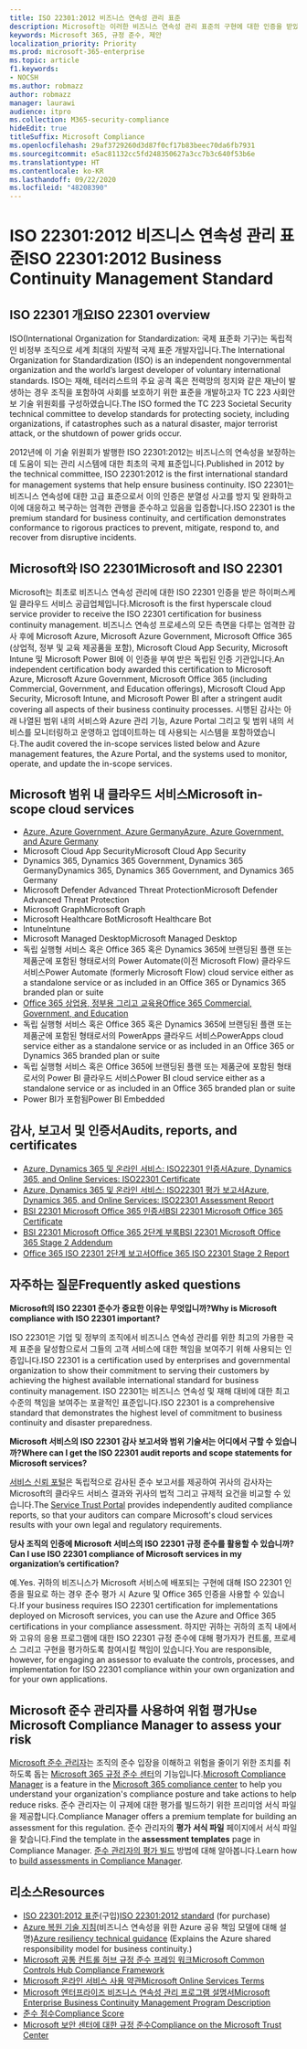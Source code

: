 ```yaml
---
title: ISO 22301:2012 비즈니스 연속성 관리 표준
description: Microsoft는 이러한 비즈니스 연속성 관리 표준의 구현에 대한 인증을 받았습니다.
keywords: Microsoft 365, 규정 준수, 제안
localization_priority: Priority
ms.prod: microsoft-365-enterprise
ms.topic: article
f1.keywords:
- NOCSH
ms.author: robmazz
author: robmazz
manager: laurawi
audience: itpro
ms.collection: M365-security-compliance
hideEdit: true
titleSuffix: Microsoft Compliance
ms.openlocfilehash: 29af3729260d3d87f0cf17b83beec70da6fb7931
ms.sourcegitcommit: e5ac81132cc5fd248350627a3cc7b3c640f53b6e
ms.translationtype: HT
ms.contentlocale: ko-KR
ms.lasthandoff: 09/22/2020
ms.locfileid: "48208390"
---
```

# <a name="iso-223012012-business-continuity-management-standard"></a><span data-ttu-id="8195e-104">ISO 22301:2012 비즈니스 연속성 관리 표준</span><span class="sxs-lookup"><span data-stu-id="8195e-104">ISO 22301:2012 Business Continuity Management Standard</span></span>

## <a name="iso-22301-overview"></a><span data-ttu-id="8195e-105">ISO 22301 개요</span><span class="sxs-lookup"><span data-stu-id="8195e-105">ISO 22301 overview</span></span>

<span data-ttu-id="8195e-106">ISO(International Organization for Standardization: 국제 표준화 기구)는 독립적인 비정부 조직으로 세계 최대의 자발적 국제 표준 개발자입니다.</span><span class="sxs-lookup"><span data-stu-id="8195e-106">The International Organization for Standardization (ISO) is an independent nongovernmental organization and the world’s largest developer of voluntary international standards.</span></span> <span data-ttu-id="8195e-107">ISO는 재해, 테러리스트의 주요 공격 혹은 전력망의 정지와 같은 재난이 발생하는 경우 조직을 포함하여 사회를 보호하기 위한 표준을 개발하고자 TC 223 사회안보 기술 위원회를 구성하였습니다.</span><span class="sxs-lookup"><span data-stu-id="8195e-107">The ISO formed the TC 223 Societal Security technical committee to develop standards for protecting society, including organizations, if catastrophes such as a natural disaster, major terrorist attack, or the shutdown of power grids occur.</span></span>

<span data-ttu-id="8195e-108">2012년에 이 기술 위원회가 발행한 ISO 22301:2012는 비즈니스의 연속성을 보장하는 데 도움이 되는 관리 시스템에 대한 최초의 국제 표준입니다.</span><span class="sxs-lookup"><span data-stu-id="8195e-108">Published in 2012 by the technical committee, ISO 22301:2012 is the first international standard for management systems that help ensure business continuity.</span></span> <span data-ttu-id="8195e-109">ISO 22301는 비즈니스 연속성에 대한 고급 표준으로서 이의 인증은 분열성 사고를 방지 및 완화하고 이에 대응하고 복구하는 엄격한 관행을 준수하고 있음을 입증합니다.</span><span class="sxs-lookup"><span data-stu-id="8195e-109">ISO 22301 is the premium standard for business continuity, and certification demonstrates conformance to rigorous practices to prevent, mitigate, respond to, and recover from disruptive incidents.</span></span>

## <a name="microsoft-and-iso-22301"></a><span data-ttu-id="8195e-110">Microsoft와 ISO 22301</span><span class="sxs-lookup"><span data-stu-id="8195e-110">Microsoft and ISO 22301</span></span>

<span data-ttu-id="8195e-111">Microsoft는 최초로 비즈니스 연속성 관리에 대한 ISO 22301 인증을 받은 하이퍼스케일 클라우드 서비스 공급업체입니다.</span><span class="sxs-lookup"><span data-stu-id="8195e-111">Microsoft is the first hyperscale cloud service provider to receive the ISO 22301 certification for business continuity management.</span></span> <span data-ttu-id="8195e-112">비즈니스 연속성 프로세스의 모든 측면을 다루는 엄격한 감사 후에 Microsoft Azure, Microsoft Azure Government, Microsoft Office 365 (상업적, 정부 및 교육 제공품을 포함), Microsoft Cloud App Security, Microsoft Intune 및 Microsoft Power BI에 이 인증을 부여 받은 독립된 인증 기관입니다.</span><span class="sxs-lookup"><span data-stu-id="8195e-112">An independent certification body awarded this certification to Microsoft Azure, Microsoft Azure Government, Microsoft Office 365 (including Commercial, Government, and Education offerings), Microsoft Cloud App Security, Microsoft Intune, and Microsoft Power BI after a stringent audit covering all aspects of their business continuity processes.</span></span> <span data-ttu-id="8195e-113">시행된 감사는 아래 나열된 범위 내의 서비스와 Azure 관리 기능, Azure Portal 그리고 및 범위 내의 서비스를 모니터링하고 운영하고 업데이트하는 데 사용되는 시스템을 포함하였습니다.</span><span class="sxs-lookup"><span data-stu-id="8195e-113">The audit covered the in-scope services listed below and Azure management features, the Azure Portal, and the systems used to monitor, operate, and update the in-scope services.</span></span>

## <a name="microsoft-in-scope-cloud-services"></a><span data-ttu-id="8195e-114">Microsoft 범위 내 클라우드 서비스</span><span class="sxs-lookup"><span data-stu-id="8195e-114">Microsoft in-scope cloud services</span></span>

- [<span data-ttu-id="8195e-115">Azure, Azure Government, Azure Germany</span><span class="sxs-lookup"><span data-stu-id="8195e-115">Azure, Azure Government, and Azure Germany</span></span>](https://aka.ms/AzureCompliance)
- <span data-ttu-id="8195e-116">Microsoft Cloud App Security</span><span class="sxs-lookup"><span data-stu-id="8195e-116">Microsoft Cloud App Security</span></span>
- <span data-ttu-id="8195e-117">Dynamics 365, Dynamics 365 Government, Dynamics 365 Germany</span><span class="sxs-lookup"><span data-stu-id="8195e-117">Dynamics 365, Dynamics 365 Government, and Dynamics 365 Germany</span></span>
- <span data-ttu-id="8195e-118">Microsoft Defender Advanced Threat Protection</span><span class="sxs-lookup"><span data-stu-id="8195e-118">Microsoft Defender Advanced Threat Protection</span></span>
- <span data-ttu-id="8195e-119">Microsoft Graph</span><span class="sxs-lookup"><span data-stu-id="8195e-119">Microsoft Graph</span></span>
- <span data-ttu-id="8195e-120">Microsoft Healthcare Bot</span><span class="sxs-lookup"><span data-stu-id="8195e-120">Microsoft Healthcare Bot</span></span>
- <span data-ttu-id="8195e-121">Intune</span><span class="sxs-lookup"><span data-stu-id="8195e-121">Intune</span></span>
- <span data-ttu-id="8195e-122">Microsoft Managed Desktop</span><span class="sxs-lookup"><span data-stu-id="8195e-122">Microsoft Managed Desktop</span></span>
- <span data-ttu-id="8195e-123">독립 실행형 서비스 혹은 Office 365 혹은 Dynamics 365에 브랜딩된 플랜 또는 제품군에 포함된 형태로서의 Power Automate(이전 Microsoft Flow) 클라우드 서비스</span><span class="sxs-lookup"><span data-stu-id="8195e-123">Power Automate (formerly Microsoft Flow) cloud service either as a standalone service or as included in an Office 365 or Dynamics 365 branded plan or suite</span></span>
- [<span data-ttu-id="8195e-124">Office 365 상업용, 정부용 그리고 교육용</span><span class="sxs-lookup"><span data-stu-id="8195e-124">Office 365 Commercial, Government, and Education</span></span>](https://go.microsoft.com/fwlink/p/?linkid=2077751)
- <span data-ttu-id="8195e-125">독립 실행형 서비스 혹은 Office 365 혹은 Dynamics 365에 브랜딩된 플랜 또는 제품군에 포함된 형태로서의 PowerApps 클라우드 서비스</span><span class="sxs-lookup"><span data-stu-id="8195e-125">PowerApps cloud service either as a standalone service or as included in an Office 365 or Dynamics 365 branded plan or suite</span></span>
- <span data-ttu-id="8195e-126">독립 실행형 서비스 혹은 Office 365에 브랜딩된 플랜 또는 제품군에 포함된 형태로서의 Power BI 클라우드 서비스</span><span class="sxs-lookup"><span data-stu-id="8195e-126">Power BI cloud service either as a standalone service or as included in an Office 365 branded plan or suite</span></span>
- <span data-ttu-id="8195e-127">Power BI가 포함됨</span><span class="sxs-lookup"><span data-stu-id="8195e-127">Power BI Embedded</span></span>

## <a name="audits-reports-and-certificates"></a><span data-ttu-id="8195e-128">감사, 보고서 및 인증서</span><span class="sxs-lookup"><span data-stu-id="8195e-128">Audits, reports, and certificates</span></span>

- [<span data-ttu-id="8195e-129">Azure, Dynamics 365 및 온라인 서비스: ISO22301 인증서</span><span class="sxs-lookup"><span data-stu-id="8195e-129">Azure, Dynamics 365, and Online Services: ISO22301 Certificate</span></span>](https://aka.ms/azureiso22301cert)
- [<span data-ttu-id="8195e-130">Azure, Dynamics 365 및 온라인 서비스: ISO22301 평가 보고서</span><span class="sxs-lookup"><span data-stu-id="8195e-130">Azure, Dynamics 365, and Online Services: ISO22301 Assessment Report</span></span>](https://aka.ms/azureiso22301report)
- [<span data-ttu-id="8195e-131">BSI 22301 Microsoft Office 365 인증서</span><span class="sxs-lookup"><span data-stu-id="8195e-131">BSI 22301 Microsoft Office 365 Certificate</span></span>](https://go.microsoft.com/fwlink/p/?linkid=2092109)
- [<span data-ttu-id="8195e-132">BSI 22301 Microsoft Office 365 2단계 부록</span><span class="sxs-lookup"><span data-stu-id="8195e-132">BSI 22301 Microsoft Office 365 Stage 2 Addendum</span></span>](https://go.microsoft.com/fwlink/p/?linkid=2092209)
- [<span data-ttu-id="8195e-133">Office 365 ISO 22301 2단계 보고서</span><span class="sxs-lookup"><span data-stu-id="8195e-133">Office 365 ISO 22301 Stage 2 Report</span></span>](https://go.microsoft.com/fwlink/p/?linkid=2092211)

## <a name="frequently-asked-questions"></a><span data-ttu-id="8195e-134">자주하는 질문</span><span class="sxs-lookup"><span data-stu-id="8195e-134">Frequently asked questions</span></span>

<span data-ttu-id="8195e-135">**Microsoft의 ISO 22301 준수가 중요한 이유는 무엇입니까?**</span><span class="sxs-lookup"><span data-stu-id="8195e-135">**Why is Microsoft compliance with ISO 22301 important?**</span></span>

<span data-ttu-id="8195e-136">ISO 22301은 기업 및 정부의 조직에서 비즈니스 연속성 관리를 위한 최고의 가용한 국제 표준을 달성함으로서 그들의 고객 서비스에 대한 책임을 보여주기 위해 사용되는 인증입니다.</span><span class="sxs-lookup"><span data-stu-id="8195e-136">ISO 22301 is a certification used by enterprises and governmental organization to show their commitment to serving their customers by achieving the highest available international standard for business continuity management.</span></span> <span data-ttu-id="8195e-137">ISO 22301는 비즈니스 연속성 및 재해 대비에 대한 최고 수준의 책임을 보여주는 포괄적인 표준입니다.</span><span class="sxs-lookup"><span data-stu-id="8195e-137">ISO 22301 is a comprehensive standard that demonstrates the highest level of commitment to business continuity and disaster preparedness.</span></span>

<span data-ttu-id="8195e-138">**Microsoft 서비스의 ISO 22301 감사 보고서와 범위 기술서는 어디에서 구할 수 있습니까?**</span><span class="sxs-lookup"><span data-stu-id="8195e-138">**Where can I get the ISO 22301 audit reports and scope statements for Microsoft services?**</span></span>

<span data-ttu-id="8195e-139">[서비스 신뢰 포털](https://aka.ms/stphelp)은 독립적으로 감사된 준수 보고서를 제공하여 귀사의 감사자는 Microsoft의 클라우드 서비스 결과와 귀사의 법적 그리고 규제적 요건을 비교할 수 있습니다.</span><span class="sxs-lookup"><span data-stu-id="8195e-139">The [Service Trust Portal](https://aka.ms/stphelp) provides independently audited compliance reports, so that your auditors can compare Microsoft's cloud services results with your own legal and regulatory requirements.</span></span>

<span data-ttu-id="8195e-140">**당사 조직의 인증에 Microsoft 서비스의 ISO 22301 규정 준수를 활용할 수 있습니까?**</span><span class="sxs-lookup"><span data-stu-id="8195e-140">**Can I use ISO 22301 compliance of Microsoft services in my organization’s certification?**</span></span>

<span data-ttu-id="8195e-141">예.</span><span class="sxs-lookup"><span data-stu-id="8195e-141">Yes.</span></span> <span data-ttu-id="8195e-142">귀하의 비즈니스가 Microsoft 서비스에 배포되는 구현에 대해 ISO 22301 인증을 필요로 하는 경우 준수 평가 시 Azure 및 Office 365 인증을 사용할 수 있습니다.</span><span class="sxs-lookup"><span data-stu-id="8195e-142">If your business requires ISO 22301 certification for implementations deployed on Microsoft services, you can use the Azure and Office 365 certifications in your compliance assessment.</span></span> <span data-ttu-id="8195e-143">하지만 귀하는 귀하의 조직 내에서와 고유의 응용 프로그램에 대한 ISO 22301 규정 준수에 대해 평가자가 컨트롤, 프로세스 그리고 구현을 평가하도록 참여시킬 책임이 있습니다.</span><span class="sxs-lookup"><span data-stu-id="8195e-143">You are responsible, however, for engaging an assessor to evaluate the controls, processes, and implementation for ISO 22301 compliance within your own organization and for your own applications.</span></span>

## <a name="use-microsoft-compliance-manager-to-assess-your-risk"></a><span data-ttu-id="8195e-144">Microsoft 준수 관리자를 사용하여 위험 평가</span><span class="sxs-lookup"><span data-stu-id="8195e-144">Use Microsoft Compliance Manager to assess your risk</span></span>

<span data-ttu-id="8195e-145">[Microsoft 준수 관리자](compliance-manager.md)는 조직의 준수 입장을 이해하고 위험을 줄이기 위한 조치를 취하도록 돕는 [Microsoft 365 규정 준수 센터](microsoft-365-compliance-center.md)의 기능입니다.</span><span class="sxs-lookup"><span data-stu-id="8195e-145">[Microsoft Compliance Manager](compliance-manager.md) is a feature in the [Microsoft 365 compliance center](microsoft-365-compliance-center.md) to help you understand your organization's compliance posture and take actions to help reduce risks.</span></span> <span data-ttu-id="8195e-146">준수 관리자는 이 규제에 대한 평가를 빌드하기 위한 프리미엄 서식 파일을 제공합니다.</span><span class="sxs-lookup"><span data-stu-id="8195e-146">Compliance Manager offers a premium template for building an assessment for this regulation.</span></span> <span data-ttu-id="8195e-147">준수 관리자의 **평가 서식 파일** 페이지에서 서식 파일을 찾습니다.</span><span class="sxs-lookup"><span data-stu-id="8195e-147">Find the template in the **assessment templates** page in Compliance Manager.</span></span> <span data-ttu-id="8195e-148">[준수 관리자의 평가 빌드](compliance-manager-assessments.md) 방법에 대해 알아봅니다.</span><span class="sxs-lookup"><span data-stu-id="8195e-148">Learn how to [build assessments in Compliance Manager](compliance-manager-assessments.md).</span></span>

## <a name="resources"></a><span data-ttu-id="8195e-149">리소스</span><span class="sxs-lookup"><span data-stu-id="8195e-149">Resources</span></span>

- <span data-ttu-id="8195e-150">[ISO 22301:2012 표준](https://www.iso.org/iso/home/store/catalogue_tc/catalogue_detail.htm?csnumber=50038)(구입)</span><span class="sxs-lookup"><span data-stu-id="8195e-150">[ISO 22301:2012 standard](https://www.iso.org/iso/home/store/catalogue_tc/catalogue_detail.htm?csnumber=50038) (for purchase)</span></span>
- <span data-ttu-id="8195e-151">[Azure 복원 기술 지침](https://docs.microsoft.com/azure/architecture/framework/resiliency/overview)(비즈니스 연속성을 위한 Azure 공유 책임 모델에 대해 설명)</span><span class="sxs-lookup"><span data-stu-id="8195e-151">[Azure resiliency technical guidance](https://docs.microsoft.com/azure/architecture/framework/resiliency/overview) (Explains the Azure shared responsibility model for business continuity.)</span></span>
- [<span data-ttu-id="8195e-152">Microsoft 공통 컨트롤 허브 규정 준수 프레임 워크</span><span class="sxs-lookup"><span data-stu-id="8195e-152">Microsoft Common Controls Hub Compliance Framework</span></span>](https://www.microsoft.com/trustcenter/common-controls-hub)
- [<span data-ttu-id="8195e-153">Microsoft 온라인 서비스 사용 약관</span><span class="sxs-lookup"><span data-stu-id="8195e-153">Microsoft Online Services Terms</span></span>](https://aka.ms/Online-Services-Terms)
- [<span data-ttu-id="8195e-154">Microsoft 엔터프라이즈 비즈니스 연속성 관리 프로그램 설명서</span><span class="sxs-lookup"><span data-stu-id="8195e-154">Microsoft Enterprise Business Continuity Management Program Description</span></span>](https://go.microsoft.com/fwlink/p/?linkid=2092212)
- [<span data-ttu-id="8195e-155">준수 점수</span><span class="sxs-lookup"><span data-stu-id="8195e-155">Compliance Score</span></span>](compliance-score.md)
- [<span data-ttu-id="8195e-156">Microsoft 보안 센터에 대한 규정 준수</span><span class="sxs-lookup"><span data-stu-id="8195e-156">Compliance on the Microsoft Trust Center</span></span>](https://www.microsoft.com/trust-center/compliance/compliance-overview)
